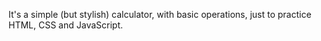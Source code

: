 It's a simple (but stylish) calculator, with basic operations, just to practice HTML, CSS and JavaScript.


